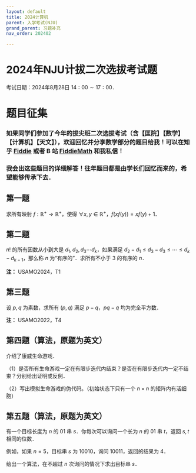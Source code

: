 ```yaml
---
layout: default
title: 2024计算机
parent: 入学考试(NJU)
grand_parent: 习题补充
nav_order: 202402

---
```


# 2024年NJU计拔二次选拔考试题

考试日期：2024年8月28日 $14:00\sim 17:00$．

# 题目征集

### 如果同学们参加了今年的拔尖班二次选拔考试（含【匡院】【数学】【计算机】【天文】），欢迎回忆并分享数学部分的题目给我！可以在知乎 [Fiddie](https://www.zhihu.com/people/RealFiddie) 或者 B 站 [FiddieMath](https://space.bilibili.com/261149392) 和我私信！

### 我会出这些题目的详细解答！往年题目都是由学长们回忆而来的，希望能够传承下去．

## 第一题

求所有映射 $f:\mathbb{R}^+\to\mathbb{R}^+$，使得 $\forall x,y\in\mathbb{R}^+$，$f(xf(y))=xf(y)+1$．

<div STYLE="page-break-after: always;"></div>

## 第二题

$n!$  的所有因数从小到大是  $d_1,d_2,d_3\cdots d_k$，如果满足 $d_2-d_1\le d_3-d_3\le\cdots\le d_k-d_{k-1}$，那么称 $n$ 为“有序的”．求所有不小于 $3$ 的有序的 $n$．

**注：** USAMO2024，T1

<div STYLE="page-break-after: always;"></div>

## 第三题 

设 $p,q$ 为素数，求所有 $(p,q)$ 满足 $p-q$，$pq-q$ 均为完全平方数．

**注：** USAMO2022，T4

<div STYLE="page-break-after: always;"></div>

## 第四题（算法，原题为英文）

介绍了康威生命游戏．

（1）是否所有生命游戏一定在有限步迭代内结束？是否在有限步迭代内一定不结束？分别给出证明或反例．

（2）写出模拟生命游戏的伪代码。（初始状态下只有一个 $n\times n$ 的矩阵内有活细胞）

<div STYLE="page-break-after: always;"></div>

## 第五题（算法，原题为英文）

有一个目标长度为 $n$ 的 $01$ 串 $s$．你每次可以询问一个长为 $n$ 的 $01$ 串 $t$，返回 $s,t$ 相同的位数．

例如，如果 $n=5$，目标串 $s$ 为 $10010$，询问 $10011$，返回的结果为 $4$．

给出一个算法，在不超过 $n$ 次询问的情况下求出目标串 $s$．

